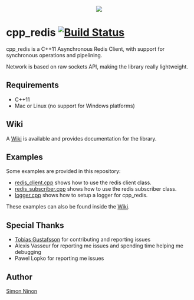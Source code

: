 <p align="center">
   <img src="https://raw.githubusercontent.com/Cylix/cpp_redis/master/assets/images/cpp_redis_logo.jpg"/>
</p>

# cpp_redis [![Build Status](https://travis-ci.org/Cylix/cpp_redis.svg?branch=master)](https://travis-ci.org/Cylix/cpp_redis)
cpp_redis is a C++11 Asynchronous Redis Client, with support for synchronous operations and pipelining.

Network is based on raw sockets API, making the library really lightweight.

## Requirements
* C++11
* Mac or Linux (no support for Windows platforms)

## Wiki
A [Wiki](https://github.com/Cylix/cpp_redis/wiki) is available and provides documentation for the library.

## Examples
Some examples are provided in this repository:
* [redis_client.cpp](examples/redis_client.cpp) shows how to use the redis client class.
* [redis_subscriber.cpp](examples/redis_subscriber.cpp) shows how to use the redis subscriber class.
* [logger.cpp](examples/logger.cpp) shows how to setup a logger for cpp_redis.

These examples can also be found inside the [Wiki](https://github.com/Cylix/cpp_redis/wiki/Examples).

## Special Thanks

* [Tobias Gustafsson](https://github.com/tobbe303) for contributing and reporting issues
* Alexis Vasseur for reporting me issues and spending time helping me debugging
* Pawel Lopko	for reporting me issues

## Author
[Simon Ninon](http://simon-ninon.fr)
